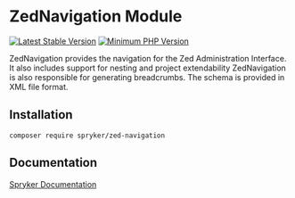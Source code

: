 # ZedNavigation Module
[![Latest Stable Version](https://poser.pugx.org/spryker/zed-navigation/v/stable.svg)](https://packagist.org/packages/spryker/zed-navigation)
[![Minimum PHP Version](https://img.shields.io/badge/php-%3E%3D%208.2-8892BF.svg)](https://php.net/)

ZedNavigation provides the navigation for the Zed Administration Interface. It also includes support for nesting and project extendability ZedNavigation is also responsible for generating breadcrumbs. The schema is provided in XML file format.

## Installation

```
composer require spryker/zed-navigation
```

## Documentation

[Spryker Documentation](https://docs.spryker.com)
